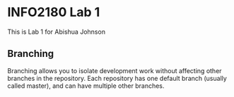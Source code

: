 # INFO2180 Lab 1
This is Lab 1 for Abishua Johnson
## Branching
Branching allows you to isolate development work without
affecting other branches in the repository. Each repository
has one default branch (usually called master), and can have
multiple other branches.
